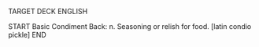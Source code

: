 TARGET DECK
ENGLISH

START
Basic
Condiment
Back: n. Seasoning or relish for food. [latin condio pickle]
END
